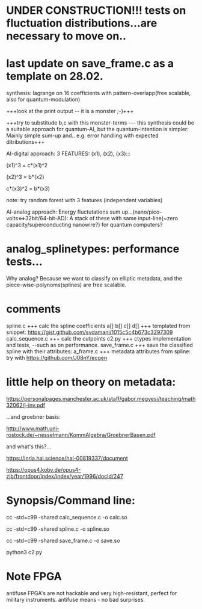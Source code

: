 # UNDER CONSTRUCTION!!! tests on fluctuation distributions...are necessary to move on..
# last update on save_frame.c as a template on 28.02.
synthesis: lagrange on 16 coefficients with pattern-overlapp(free scalable, also for quantum-modulation)

+++look at the print output -- it is a monster ;-)+++

+++try to substitude b,c with this monster-terms --- this synthesis could be a suitable approach for quantum-AI, but the quantum-intention is simpler: Mainly simple sum-up and.. e.g. error handling with expected ditributions+++


AI-digital approach: 3 FEATURES: (x1), (x2), (x3):::

(x1)^3   =  c*(x1)^2

(x2)^3   =  b*(x2)

c*(x3)^2 = b*(x3)

note: try random forest with 3 features (independent variables)

AI-analog approach: Energy fluctutations sum up...(nano/pico-volts<=>32bit/64-bit-AD): A stack of these with same input-line(~zero capacity/superconducting nanowire?) for quantum computers?

# analog_splinetypes: performance tests...
Why analog? Because we want to classify on elliptic metadata, and the piece-wise-polynoms(splines) are free scalable. 
# comments
spline.c +++ calc the spline coefficients a[] b[] c[] d[] +++ templated from snippet: https://gist.github.com/svdamani/1015c5c4b673c3297309 
calc_sequence.c +++ calc the cutpoints 
c2.py +++ ctypes implementation and tests, --such as on performance. 
save_frame.c +++ save the classified spline with their attributes: 
a_frame.c +++ metadata attributes from spline: try with https://github.com/J08nY/ecgen
# little help on theory on metadata:
https://personalpages.manchester.ac.uk/staff/gabor.megyesi/teaching/math32062/j-inv.pdf

...and groebner basis:

http://www.math.uni-rostock.de/~nesselmann/KommAlgebra/GroebnerBasen.pdf

and what's this?...

https://inria.hal.science/hal-00819337/document

https://opus4.kobv.de/opus4-zib/frontdoor/index/index/year/1996/docId/247
# Synopsis/Command line:
cc -std=c99 -shared calc_sequence.c -o calc.so

cc -std=c99 -shared spline.c -o spline.so

cc -std=c99 -shared save_frame.c -o save.so

python3 c2.py

# Note FPGA

antifuse FPGA's are not hackable and very high-resistant, perfect for military instruments. antifuse means - no bad surprises.
